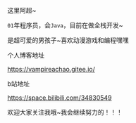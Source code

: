 这里阿超~

`01`年程序员，会`Java`，目前在做全栈开发~

是超可爱的男孩子~喜欢动漫游戏和编程嘿嘿

个人博客地址

https://vampireachao.gitee.io/

b站地址

https://space.bilibili.com/34830549

欢迎大家关注我哦~我会继续努力的！！！
